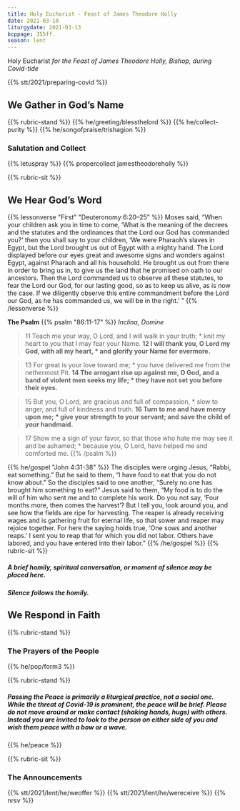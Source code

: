 ```yaml
---
title: Holy Eucharist - Feast of James Theodore Holly
date: 2021-03-10
liturgydate: 2021-03-13
bcppage: 355ff.
season: lent
---
```

Holy Eucharist
_for the Feast of James Theodore Holly, Bishop,
during Covid-tide_

{{% stt/2021/preparing-covid %}}

## We Gather in God’s Name
{{% rubric-stand %}}
{{% he/greeting/blessthelord %}}
{{% he/collect-purity %}}
{{% he/songofpraise/trishagion %}}
### Salutation and Collect
{{% letuspray %}}
{{% propercollect jamestheodoreholly %}}

{{% rubric-sit %}}
## We Hear God’s Word
{{% lessonverse "First" "Deuteronomy 6:20–25" %}}
Moses said, “When your children ask you in time to come, ‘What is the meaning of the decrees and the statutes and the ordinances that the Lord our God has commanded you?’ then you shall say to your children, ‘We were Pharaoh’s slaves in Egypt, but the Lord brought us out of Egypt with a mighty hand. The Lord displayed before our eyes great and awesome signs and wonders against Egypt, against Pharaoh and all his household. He brought us out from there in order to bring us in, to give us the land that he promised on oath to our ancestors. Then the Lord commanded us to observe all these statutes, to fear the Lord our God, for our lasting good, so as to keep us alive, as is now the case. If we diligently observe this entire commandment before the Lord our God, as he has commanded us, we will be in the right.’ ”
{{% /lessonverse %}}

**The Psalm**
{{% psalm "86:11-17" %}}
_Inclina, Domine_

> 11 Teach me your way, O Lord,
and I will walk in your truth; *
knit my heart to you that I may fear your Name.
> **12 I will thank you, O Lord my God, with all my heart, *
and glorify your Name for evermore.**

> 13 For great is your love toward me; *
you have delivered me from the nethermost Pit.
> **14 The arrogant rise up against me, O God,
and a band of violent men seeks my life; *
they have not set you before their eyes.**

> 15 But you, O Lord, are gracious and full of compassion, *
slow to anger, and full of kindness and truth.
> **16 Turn to me and have mercy upon me; *
give your strength to your servant;
and save the child of your handmaid.**

> 17 Show me a sign of your favor,
so that those who hate me may see it and be ashamed; *
because you, O Lord, have helped me and comforted me.
{{% /psalm %}}

{{% he/gospel "John 4:31-38" %}}
The disciples were urging Jesus, “Rabbi, eat something.” But he said to them, “I have food to eat that you do not know about.” So the disciples said to one another, “Surely no one has brought him something to eat?” Jesus said to them, “My food is to do the will of him who sent me and to complete his work. Do you not say, ‘Four months more, then comes the harvest’? But I tell you, look around you, and see how the fields are ripe for harvesting. The reaper is already receiving wages and is gathering fruit for eternal life, so that sower and reaper may rejoice together. For here the saying holds true, ‘One sows and another reaps.’ I sent you to reap that for which you did not labor. Others have labored, and you have entered into their labor.”
{{% /he/gospel %}}
{{% rubric-sit %}}
##### A brief homily, spiritual conversation, or moment of silence may be placed here.
##### Silence follows the homily.

## We Respond in Faith

{{% rubric-stand %}}

### The Prayers of the People
{{% he/pop/form3 %}}

{{% rubric-stand %}}

##### Passing the Peace is primarily a liturgical practice, not a social one. While the threat of Covid-19 is prominent, the peace will be brief. Please do not move around or make contact (shaking hands, hugs) with others. Instead you are invited to look to the person on either side of you and wish them peace with a bow or a wave.
{{% he/peace %}}

{{% rubric-sit %}}

### The Announcements
{{% stt/2021/lent/he/weoffer %}}
{{% stt/2021/lent/he/wereceive %}}
{{% nrsv %}}
